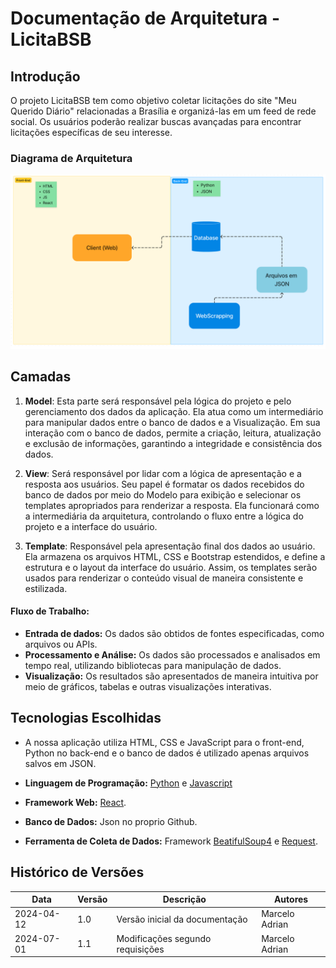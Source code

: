 # Documentação de Arquitetura - LicitaBSB

## Introdução

O projeto LicitaBSB tem como objetivo coletar licitações do site "Meu Querido Diário" relacionadas a Brasília e organizá-las em um feed de rede social. Os usuários poderão realizar buscas avançadas para encontrar licitações específicas de seu interesse.

### Diagrama de Arquitetura

![Diagrama de Arquitetura](Diagrama2.png)

## Camadas

1. **Model**: Esta parte será responsável pela lógica do projeto e pelo gerenciamento dos dados da aplicação. Ela atua como um intermediário para manipular dados entre o banco de dados e a Visualização. Em sua interação com o banco de dados, permite a criação, leitura, atualização e exclusão de informações, garantindo a integridade e consistência dos dados.

2. **View**: Será responsável por lidar com a lógica de apresentação e a resposta aos usuários. Seu papel é formatar os dados recebidos do banco de dados por meio do Modelo para exibição e selecionar os templates apropriados para renderizar a resposta. Ela funcionará como a intermediária da arquitetura, controlando o fluxo entre a lógica do projeto e a interface do usuário.

3. **Template**: Responsável pela apresentação final dos dados ao usuário. Ela armazena os arquivos HTML, CSS e Bootstrap estendidos, e define a estrutura e o layout da interface do usuário. Assim, os templates serão usados para renderizar o conteúdo visual de maneira consistente e estilizada.

#### Fluxo de Trabalho:
- **Entrada de dados:** Os dados são obtidos de fontes especificadas, como arquivos ou APIs.
- **Processamento e Análise:** Os dados são processados e analisados em tempo real, utilizando bibliotecas para manipulação de dados.
- **Visualização:** Os resultados são apresentados de maneira intuitiva por meio de gráficos, tabelas e outras visualizações interativas.

## Tecnologias Escolhidas

- A nossa aplicação utiliza HTML, CSS e JavaScript para o front-end, Python no back-end e o banco de dados é utilizado apenas arquivos salvos em JSON.

- **Linguagem de Programação:** [Python](https://docs.python.org/3/) e [Javascript](https://www.javascript.com/)
- **Framework Web:** [React](https://react.dev/).
- **Banco de Dados:** Json no proprio Github.
- **Ferramenta de Coleta de Dados:** Framework [BeatifulSoup4](https://beautiful-soup-4.readthedocs.io/en/latest/) e [Request](https://pypi.org/project/requests/).

## Histórico de Versões

| Data       | Versão | Descrição                               | Autores      |
|------------|--------|-----------------------------------------|--------------|
| 2024-04-12 | 1.0    | Versão inicial da documentação           | Marcelo Adrian |
| 2024-07-01 | 1.1    | Modificações segundo requisições           | Marcelo Adrian |
